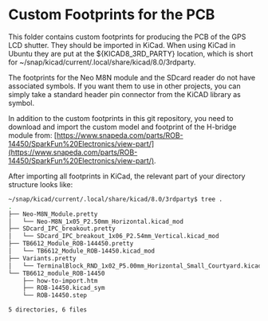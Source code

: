 # Custom Footprints for the PCB

This folder contains custom footprints for producing the PCB of the GPS LCD shutter. They should be imported in KiCad. When using KiCad in Ubuntu they are put at the ${KICAD8_3RD_PARTY} location, which is short for ~/snap/kicad/current/.local/share/kicad/8.0/3rdparty.

The footprints for the Neo M8N module and the SDcard reader do not have associated symbols. If you want them to use in other projects, you can simply take a standard header pin connector from the KiCAD library as symbol.

In addition to the custom footprints in this git repository, you need to download and import the custom model and footprint of the H-bridge module from: [https://www.snapeda.com/parts/ROB-14450/SparkFun%20Electronics/view-part/](https://www.snapeda.com/parts/ROB-14450/SparkFun%20Electronics/view-part/).

After importing all footprints in KiCad, the relevant part of your directory structure looks like:

```bash
~/snap/kicad/current/.local/share/kicad/8.0/3rdparty$ tree .
.
├── Neo-M8N_Module.pretty
│   └── Neo-M8N_1x05_P2.50mm_Horizontal.kicad_mod
├── SDcard_IPC_breakout.pretty
│   └── SDcard_IPC_breakout_1x06_P2.54mm_Vertical.kicad_mod
├── TB6612_Module_ROB-144450.pretty
│   └── TB6612_Module_ROB-14450.kicad_mod
├── Variants.pretty
│   └── TerminalBlock_RND_1x02_P5.00mm_Horizontal_Small_Courtyard.kicad_mod
└── TB6612_module_ROB-14450
    ├── how-to-import.htm
    ├── ROB-14450.kicad_sym
    └── ROB-14450.step

5 directories, 6 files
```






